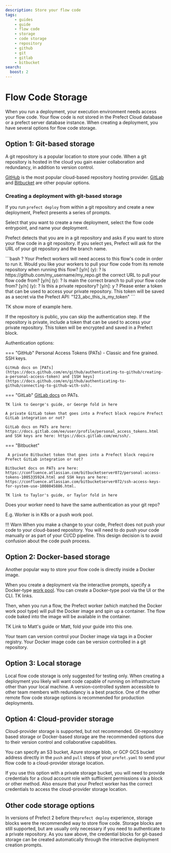 ```yaml
---
description: Store your flow code
tags:
    - guides
    - guide
    - flow code
    - storage
    - code storage
    - repository
    - github
    - git
    - gitlab
    - bitbucket
search:
  boost: 2
---
```


# Flow Code Storage

When you run a deployment, your execution environment needs access your flow code. Your flow code is not stored in the Prefect Cloud database or a prefect server database instance. When creating a deployment, you have several options for flow code storage.

## Option 1: Git-based storage

A git repository is a popular location to store your code. When a git repository is hosted in the cloud you gain easier collaboration and redundancy, in addition to version control.

[GitHub](https://github.com/) is the most popular cloud-based repository hosting provider. [GitLab](https://www.gitlab.com) and [Bitbucket](https://bitbucket.org/) are other popular options.

### Creating a deployment with git-based storage

If you run `prefect deploy` from within a git repository and create a new deployment, Prefect presents a series of prompts.

Select that you want to create a new deployment, select the flow code entrypoint, and name your deployment.

Prefect detects that you are in a git repository and asks if you want to store your flow code in a git repository. If you select yes, Prefect will ask for the URL of your git repository and the branch name. 

<div class="terminal">
```bash
    ? Your Prefect workers will need access to this flow's code in order to run it. 
    Would you like your workers to pull your flow code from its remote repository 
    when running this flow? [y/n] (y): 
    ? Is https://github.com/my_username/my_repo.git the correct URL to pull your 
    flow code from? [y/n] (y): 
    ? Is main the correct branch to pull your flow code from? [y/n] (y): 
    ? Is this a private repository? [y/n]: y
    ? Please enter a token that can be used to access your private repository. This 
    token will be saved as a secret via the Prefect API: "123_abc_this_is_my_token"
```
</div>

TK show more of example here.

If the repository is public, you can skip the authentication step. If the repository is private, include a token that can be used to access your private repository. This token will be encrypted and saved in a Prefect block. 

Authentication options:

=== "GitHub"
    Personal Access Tokens (PATs) - Classic and fine grained.
    SSH keys.

    GitHub docs on [PATs](https://docs.github.com/en/github/authenticating-to-github/creating-a-personal-access-token) and [SSH keys](https://docs.github.com/en/github/authenticating-to-github/connecting-to-github-with-ssh).

=== "GitLab"
    [GitLab docs](https://docs.gitlab.com/ee/user/profile/personal_access_tokens.html) on PATs. 

    TK link to George's guide, or George fold in here

    A private GitLab token that goes into a Prefect block require Prefect GitLab integration or not?
    
    GitLab docs on PATs are here: https://docs.gitlab.com/ee/user/profile/personal_access_tokens.html and SSH keys are here: https://docs.gitlab.com/ee/ssh/.

=== "Bitbucket"

     A private Bitbucket token that goes into a Prefect block require Prefect GitLab integration or not?

    Bitbucket docs on PATs are here: https://confluence.atlassian.com/bitbucketserver072/personal-access-tokens-1005335924.html and SSH keys are here: https://confluence.atlassian.com/bitbucketserver072/ssh-access-keys-for-system-use-1008045886.html.

    TK link to Taylor's guide, or Taylor fold in here

Does your worker need to have the same authentication as your git repo?

E.g. Worker is in K8s or a push work pool.

!!! Warn
When you make a change to your code, Prefect does not push your code to your cloud-based repository. You will need to do push your code manually or as part of your CI/CD pipeline. This design decision is to avoid confusion about the code push process.

## Option 2: Docker-based storage

Another popular way to store your flow code is directly inside a Docker image. 

When you create a deployment via the interactive prompts, specify a Docker-type [work pool](). You can create a Docker-type pool via the UI or the CLI. TK links. 

Then, when you run a flow, the Prefect worker (which matched the Docker work pool type) will pull the Docker image and spin up a container. The flow code baked into the image will be available in the container.

TK Link to Matt's guide or Matt, fold your guide into this one.

Your team can version control your Docker image via tags in a Docker registry. Your Docker image code can be version controlled in a git repository.

## Option 3: Local storage
Local flow code storage is only suggested for testing only. When creating a deployment you likely will want code capable of running on infrastructure other than your local machine. A version-controlled system accessible to other team members with redundancy is a best practice. One of the other remote flow code storage options is recommended for production deployments.

## Option 4: Cloud-provider storage
Cloud-provider storage is supported, but not recommended. Git-repository based storage or Docker-based storage are the recommended options due to their version control and collaborative capabilities. 

You can specify an S3 bucket, Azure storage blob, or GCP GCS bucket address directly in the `push` and `pull` steps of your `prefet.yaml` to send your flow code to a cloud-provider storage location. 

If you use this option with a private storage bucket, you will need to provide credentials for a cloud account role with suffiicient permissions via a block or other method. Also ensure that your Prefect worker has the correct credentials to access the cloud-provider storage location.

## Other code storage options
In versions of Prefect 2 before the`prefect deploy` experience, storage blocks were the recommended way to store flow code. Storage blocks are still supported, but are usually only necessary if you need to authenticate to a private repository. As you saw above, the credential blocks for git-based storage can be created automatically through the interactive deployment creation prompts.